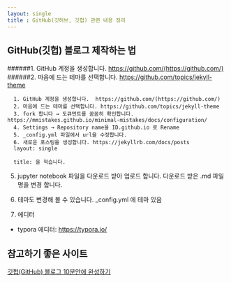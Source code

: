 ```yaml
---
layout: single
title : GitHub(깃허브, 깃헙) 관련 내용 정리
---
```


## GitHub(깃헙) 블로그 제작하는 법

######1. GitHub 계정을 생성합니다.  https://github.com/(https://github.com/)
######2. 마음에 드는 테마를 선택합니다. https://github.com/topics/jekyll-theme
```
  1. GitHub 계정을 생성합니다.  https://github.com/(https://github.com/)
  2. 마음에 드는 테마를 선택합니다. https://github.com/topics/jekyll-theme
  3. fork 합니다 → 도큐먼트를 꼼꼼히 확인합니다. https://mmistakes.github.io/minimal-mistakes/docs/configuration/
  4. Settings → Repository name을 ID.github.io 로 Rename
  5. _config.yml 파일에서 url을 수정합니다.
  6. 새로운 포스팅을 생성합니다. https://jekyllrb.com/docs/posts
  layout: single

  title: 을 적습니다.
```

5. jupyter notebook 파일을 다운로드 받아 업로드 합니다.
다운로드 받은 .md 파일 명을 변경 합니다.

6. 테마도 변경해 볼 수 있습니다.
_config.yml 에 테마 있음

7. 에디터
- typora 에디터: https://typora.io/





## 참고하기 좋은 사이트

[깃헙(GitHub) 블로그 10분안에 완성하기](https://www.youtube.com/watch?v=ACzFIAOsfpM)

